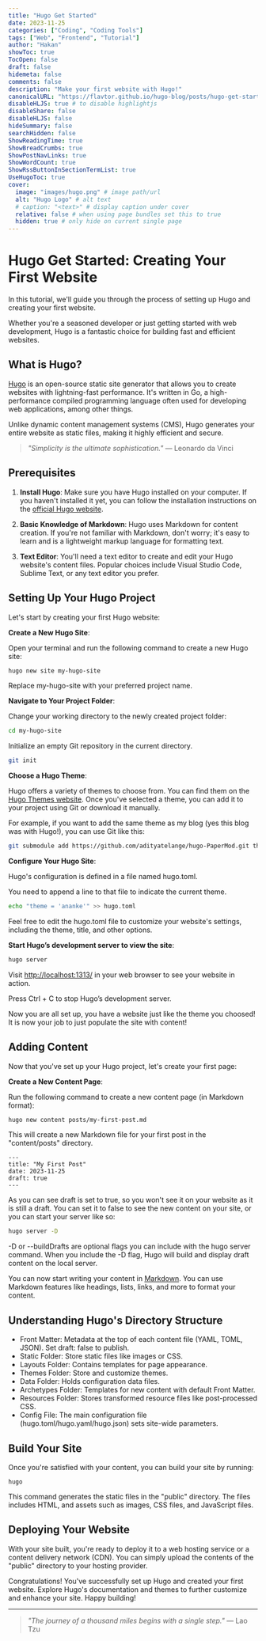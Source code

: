 ```yaml
---
title: "Hugo Get Started"
date: 2023-11-25
categories: ["Coding", "Coding Tools"]
tags: ["Web", "Frontend", "Tutorial"]
author: "Hakan"
showToc: true
TocOpen: false
draft: false
hidemeta: false
comments: false
description: "Make your first website with Hugo!"
canonicalURL: "https://flavtor.github.io/hugo-blog/posts/hugo-get-started"
disableHLJS: true # to disable highlightjs
disableShare: false
disableHLJS: false
hideSummary: false
searchHidden: false
ShowReadingTime: true
ShowBreadCrumbs: true
ShowPostNavLinks: true
ShowWordCount: true
ShowRssButtonInSectionTermList: true
UseHugoToc: true
cover:
  image: "images/hugo.png" # image path/url
  alt: "Hugo Logo" # alt text
  # caption: "<text>" # display caption under cover
  relative: false # when using page bundles set this to true
  hidden: true # only hide on current single page
---
```


# Hugo Get Started: Creating Your First Website

In this tutorial, we'll guide you through the process of setting up Hugo and creating your first website.

Whether you're a seasoned developer or just getting started with web development, Hugo is a fantastic choice for building fast and efficient websites.

## What is Hugo?

[Hugo](https://gohugo.io/) is an open-source static site generator that allows you to create websites with lightning-fast performance. It's written in Go, a high-performance compiled programming language often used for developing web applications, among other things.

Unlike dynamic content management systems (CMS), Hugo generates your entire website as static files, making it highly efficient and secure.

> _"Simplicity is the ultimate sophistication."_ — Leonardo da Vinci

## Prerequisites

1. **Install Hugo**: Make sure you have Hugo installed on your computer. If you haven't installed it yet, you can follow the installation instructions on the [official Hugo website](https://gohugo.io/getting-started/installing/).

2. **Basic Knowledge of Markdown**: Hugo uses Markdown for content creation. If you're not familiar with Markdown, don't worry; it's easy to learn and is a lightweight markup language for formatting text.

3. **Text Editor**: You'll need a text editor to create and edit your Hugo website's content files. Popular choices include Visual Studio Code, Sublime Text, or any text editor you prefer.

## Setting Up Your Hugo Project

Let's start by creating your first Hugo website:

**Create a New Hugo Site**:

Open your terminal and run the following command to create a new Hugo site:

```bash
hugo new site my-hugo-site
```

Replace my-hugo-site with your preferred project name.

**Navigate to Your Project Folder**:

Change your working directory to the newly created project folder:

```bash
cd my-hugo-site
```

Initialize an empty Git repository in the current directory.

```bash
git init
```

**Choose a Hugo Theme**:

Hugo offers a variety of themes to choose from. You can find them on the [Hugo Themes website](https://themes.gohugo.io/). Once you've selected a theme, you can add it to your project using Git or download it manually.

For example, if you want to add the same theme as my blog (yes this blog was with Hugo!), you can use Git like this:

```bash
git submodule add https://github.com/adityatelange/hugo-PaperMod.git themes/PaperMod
```

**Configure Your Hugo Site**:

Hugo's configuration is defined in a file named hugo.toml.

You need to append a line to that file to indicate the current theme.

```bash
echo "theme = 'ananke'" >> hugo.toml
```

Feel free to edit the hugo.toml file to customize your website's settings, including the theme, title, and other options.

**Start Hugo’s development server to view the site**:

```bash
hugo server
```

Visit [http://localhost:1313/](http://localhost:1313/) in your web browser to see your website in action.

Press Ctrl + C to stop Hugo’s development server.

Now you are all set up, you have a website just like the theme you choosed!
It is now your job to just populate the site with content!

## Adding Content

Now that you've set up your Hugo project, let's create your first page:

**Create a New Content Page**:

Run the following command to create a new content page (in Markdown format):

```bash
hugo new content posts/my-first-post.md
```

This will create a new Markdown file for your first post in the "content/posts" directory.

```
---
title: "My First Post"
date: 2023-11-25
draft: true
---
```

As you can see draft is set to true, so you won't see it on your website as it is still a draft. You can set it to false to see the new content on your site, or you can start your server like so:

```bash
hugo server -D
```

-D or --buildDrafts are optional flags you can include with the hugo server command. When you include the -D flag, Hugo will build and display draft content on the local server.

You can now start writing your content in [Markdown](https://commonmark.org/help/). You can use Markdown features like headings, lists, links, and more to format your content.

## Understanding Hugo's Directory Structure
- Front Matter: Metadata at the top of each content file (YAML, TOML, JSON). Set draft: false to publish.
- Static Folder: Store static files like images or CSS.
- Layouts Folder: Contains templates for page appearance.
- Themes Folder: Store and customize themes.
- Data Folder: Holds configuration data files.
- Archetypes Folder: Templates for new content with default Front Matter.
- Resources Folder: Stores transformed resource files like post-processed CSS.
- Config File: The main configuration file (hugo.toml/hugo.yaml/hugo.json) sets site-wide parameters.

## Build Your Site

Once you're satisfied with your content, you can build your site by running:

```
hugo
```

This command generates the static files in the "public" directory. The files includes HTML, and assets such as images, CSS files, and JavaScript files.

## Deploying Your Website

With your site built, you're ready to deploy it to a web hosting service or a content delivery network (CDN). You can simply upload the contents of the "public" directory to your hosting provider.

Congratulations! You've successfully set up Hugo and created your first website. Explore Hugo's documentation and themes to further customize and enhance your site. Happy building!

---

> _"The journey of a thousand miles begins with a single step."_ — Lao Tzu
